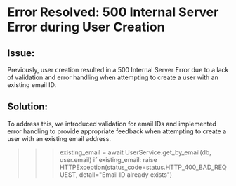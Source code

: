 # Error Resolved: 500 Internal Server Error during User Creation

## Issue:
Previously, user creation resulted in a 500 Internal Server Error due to a lack of validation and error handling when attempting to create a user with an existing email ID.

## Solution:
To address this, we introduced validation for email IDs and implemented error handling to provide appropriate feedback when attempting to create a user with an existing email address.

>>> existing_email = await UserService.get_by_email(db, user.email)
    if existing_email:
        raise HTTPException(status_code=status.HTTP_400_BAD_REQUEST, detail="Email ID already exists")
